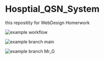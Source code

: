# Hosptial_QSN_System
this repositity for WebDesign Homerwork

![example workflow](https://github.com/kaixin2/Hospital_QSN_System/actions/workflows/learn-github-actions.yml/badge.svg)

![example branch main](https://github.com/github/docs/actions/workflows/main.yml/badge.svg?branch=main)

![example branch Mr_G](https://github.com/github/docs/actions/workflows/main.yml/badge.svg?branch=Mr_G)
